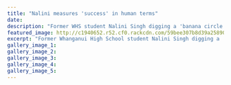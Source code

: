 ```yaml
---
title: "Nalini measures 'success' in human terms"
date: 
description: "Former WHS student Nalini Singh digging a 'banana circle' in the Amazon jungle in Peru..."
featured_image: http://c1940652.r52.cf0.rackcdn.com/59bee307b8d39a258900009c/Nalini-Singh-success-overseas-chron-16-Sept.jpg
excerpt: "Former Whanganui High School student Nalini Singh digging a 'banana circle' in the Amazon jungle in Peru."
gallery_image_1: 
gallery_image_2: 
gallery_image_3: 
gallery_image_4: 
gallery_image_5: 
---
```

